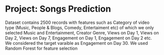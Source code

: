 # Project: Songs Prediction

Dataset contains 2500 records with features such as Category of video type (Music, People & Blogs, Comedy, Entertaiment etc) of which we only selected Music and Entertainment, Creator Genre, Views on Day 1, Views on Day 2, Views on Day 7, Engagement on Day 1, Engagement on Day 2 etc. We considered the target varaible as Engagement on Day 30. We used Random Forest for feature selection

